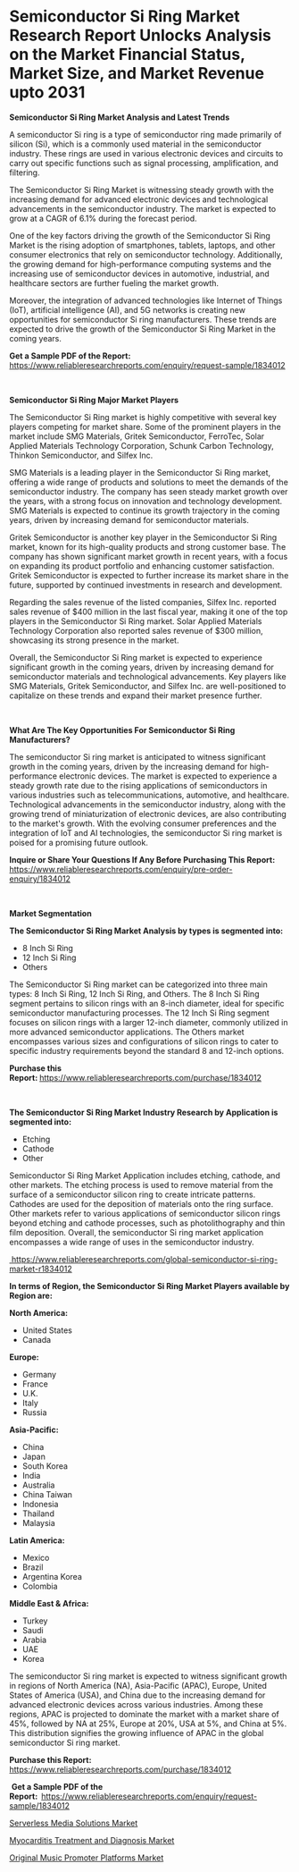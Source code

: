 <p><h1>Semiconductor Si Ring Market Research Report Unlocks Analysis on the Market Financial Status, Market Size, and Market Revenue upto 2031</h1></p><p><strong>Semiconductor Si Ring Market Analysis and Latest Trends</strong></p>
<p><p>A semiconductor Si ring is a type of semiconductor ring made primarily of silicon (Si), which is a commonly used material in the semiconductor industry. These rings are used in various electronic devices and circuits to carry out specific functions such as signal processing, amplification, and filtering.</p><p>The Semiconductor Si Ring Market is witnessing steady growth with the increasing demand for advanced electronic devices and technological advancements in the semiconductor industry. The market is expected to grow at a CAGR of 6.1% during the forecast period.</p><p>One of the key factors driving the growth of the Semiconductor Si Ring Market is the rising adoption of smartphones, tablets, laptops, and other consumer electronics that rely on semiconductor technology. Additionally, the growing demand for high-performance computing systems and the increasing use of semiconductor devices in automotive, industrial, and healthcare sectors are further fueling the market growth.</p><p>Moreover, the integration of advanced technologies like Internet of Things (IoT), artificial intelligence (AI), and 5G networks is creating new opportunities for semiconductor Si ring manufacturers. These trends are expected to drive the growth of the Semiconductor Si Ring Market in the coming years.</p></p>
<p><strong>Get a Sample PDF of the Report:&nbsp;</strong> <a href="https://www.reliableresearchreports.com/enquiry/request-sample/1834012">https://www.reliableresearchreports.com/enquiry/request-sample/1834012</a></p>
<p>&nbsp;</p>
<p><strong>Semiconductor Si Ring Major Market Players</strong></p>
<p><p>The Semiconductor Si Ring market is highly competitive with several key players competing for market share. Some of the prominent players in the market include SMG Materials, Gritek Semiconductor, FerroTec, Solar Applied Materials Technology Corporation, Schunk Carbon Technology, Thinkon Semiconductor, and Silfex Inc.</p><p>SMG Materials is a leading player in the Semiconductor Si Ring market, offering a wide range of products and solutions to meet the demands of the semiconductor industry. The company has seen steady market growth over the years, with a strong focus on innovation and technology development. SMG Materials is expected to continue its growth trajectory in the coming years, driven by increasing demand for semiconductor materials.</p><p>Gritek Semiconductor is another key player in the Semiconductor Si Ring market, known for its high-quality products and strong customer base. The company has shown significant market growth in recent years, with a focus on expanding its product portfolio and enhancing customer satisfaction. Gritek Semiconductor is expected to further increase its market share in the future, supported by continued investments in research and development.</p><p>Regarding the sales revenue of the listed companies, Silfex Inc. reported sales revenue of $400 million in the last fiscal year, making it one of the top players in the Semiconductor Si Ring market. Solar Applied Materials Technology Corporation also reported sales revenue of $300 million, showcasing its strong presence in the market.</p><p>Overall, the Semiconductor Si Ring market is expected to experience significant growth in the coming years, driven by increasing demand for semiconductor materials and technological advancements. Key players like SMG Materials, Gritek Semiconductor, and Silfex Inc. are well-positioned to capitalize on these trends and expand their market presence further.</p></p>
<p>&nbsp;</p>
<p><strong>What Are The Key Opportunities For Semiconductor Si Ring Manufacturers?</strong></p>
<p><p>The semiconductor Si ring market is anticipated to witness significant growth in the coming years, driven by the increasing demand for high-performance electronic devices. The market is expected to experience a steady growth rate due to the rising applications of semiconductors in various industries such as telecommunications, automotive, and healthcare. Technological advancements in the semiconductor industry, along with the growing trend of miniaturization of electronic devices, are also contributing to the market's growth. With the evolving consumer preferences and the integration of IoT and AI technologies, the semiconductor Si ring market is poised for a promising future outlook.</p></p>
<p><strong>Inquire or Share Your Questions If Any Before Purchasing This Report:</strong> <a href="https://www.reliableresearchreports.com/enquiry/pre-order-enquiry/1834012">https://www.reliableresearchreports.com/enquiry/pre-order-enquiry/1834012</a></p>
<p>&nbsp;</p>
<p><strong>Market Segmentation</strong></p>
<p><strong>The Semiconductor Si Ring Market Analysis by types is segmented into:</strong></p>
<p><ul><li>8 Inch Si Ring</li><li>12 Inch Si Ring</li><li>Others</li></ul></p>
<p><p>The Semiconductor Si Ring market can be categorized into three main types: 8 Inch Si Ring, 12 Inch Si Ring, and Others. The 8 Inch Si Ring segment pertains to silicon rings with an 8-inch diameter, ideal for specific semiconductor manufacturing processes. The 12 Inch Si Ring segment focuses on silicon rings with a larger 12-inch diameter, commonly utilized in more advanced semiconductor applications. The Others market encompasses various sizes and configurations of silicon rings to cater to specific industry requirements beyond the standard 8 and 12-inch options.</p></p>
<p><strong>Purchase this Report:&nbsp;</strong><a href="https://www.reliableresearchreports.com/purchase/1834012">https://www.reliableresearchreports.com/purchase/1834012</a></p>
<p>&nbsp;</p>
<p><strong>The Semiconductor Si Ring Market Industry Research by Application is segmented into:</strong></p>
<p><ul><li>Etching</li><li>Cathode</li><li>Other</li></ul></p>
<p><p>Semiconductor Si Ring Market Application includes etching, cathode, and other markets. The etching process is used to remove material from the surface of a semiconductor silicon ring to create intricate patterns. Cathodes are used for the deposition of materials onto the ring surface. Other markets refer to various applications of semiconductor silicon rings beyond etching and cathode processes, such as photolithography and thin film deposition. Overall, the semiconductor Si ring market application encompasses a wide range of uses in the semiconductor industry.</p></p>
<p><a href="https://www.reliableresearchreports.com/global-semiconductor-si-ring-market-r1834012">&nbsp;https://www.reliableresearchreports.com/global-semiconductor-si-ring-market-r1834012</a></p>
<p><strong>In terms of Region, the Semiconductor Si Ring Market Players available by Region are:</strong></p>
<p>
    <p> <strong> North America: </strong>
        <ul>
            <li>United States</li>
            <li>Canada</li>
        </ul>
        </p> 
    <p> <strong> Europe: </strong>
        <ul>
            <li>Germany</li>
            <li>France</li>
            <li>U.K.</li>
            <li>Italy</li>
            <li>Russia</li>
        </ul>
        </p> 
    <p> <strong> Asia-Pacific: </strong>
        <ul>
            <li>China</li>
            <li>Japan</li>
            <li>South Korea</li>
            <li>India</li>
            <li>Australia</li>
            <li>China Taiwan</li>
            <li>Indonesia</li>
            <li>Thailand</li>
            <li>Malaysia</li>
        </ul>
        </p> 
    <p> <strong> Latin America: </strong>
        <ul>
            <li>Mexico</li>
            <li>Brazil</li>
            <li>Argentina Korea</li>
            <li>Colombia</li>
        </ul>
        </p> 
    <p> <strong> Middle East & Africa: </strong>
        <ul>
            <li>Turkey</li>
            <li>Saudi</li>
            <li>Arabia</li>
            <li>UAE</li>
            <li>Korea</li>
        </ul>
    </p>
    </p>
<p><p>The semiconductor Si ring market is expected to witness significant growth in regions of North America (NA), Asia-Pacific (APAC), Europe, United States of America (USA), and China due to the increasing demand for advanced electronic devices across various industries. Among these regions, APAC is projected to dominate the market with a market share of 45%, followed by NA at 25%, Europe at 20%, USA at 5%, and China at 5%. This distribution signifies the growing influence of APAC in the global semiconductor Si ring market.</p></p>
<p><strong>Purchase this Report: </strong><a href="https://www.reliableresearchreports.com/purchase/1834012">https://www.reliableresearchreports.com/purchase/1834012</a></p>
<p>&nbsp;<strong>Get a Sample PDF of the Report:&nbsp;&nbsp;</strong><a href="https://www.reliableresearchreports.com/enquiry/request-sample/1834012">https://www.reliableresearchreports.com/enquiry/request-sample/1834012</a></p>
<p><strong></strong></p>
<p><p><a href="https://www.linkedin.com/pulse/serverless-media-solutions-market-analysis-its-cagr-segmentation-zo8ic">Serverless Media Solutions Market</a></p><p><a href="https://www.linkedin.com/pulse/myocarditis-treatment-diagnosis-market-size-outlook-forecast-7psvc">Myocarditis Treatment and Diagnosis Market</a></p><p><a href="https://www.linkedin.com/pulse/original-music-promoter-platforms-market-exploring-share-trends-sqyyc">Original Music Promoter Platforms Market</a></p></p>
